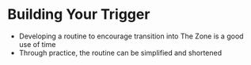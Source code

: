 # Building Your Trigger

* Developing a routine to encourage transition into The Zone is a good use of time
* Through practice, the routine can be simplified and shortened
